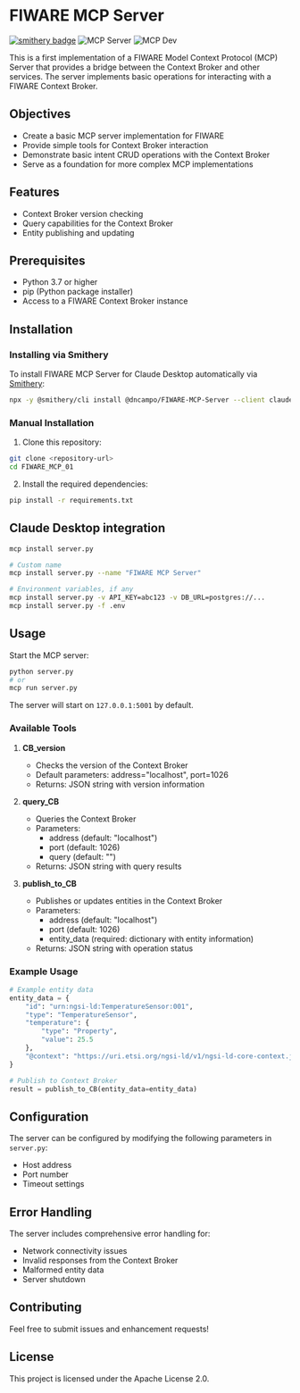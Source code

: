 # FIWARE MCP Server

[![smithery badge](https://smithery.ai/badge/@dncampo/FIWARE-MCP-Server)](https://smithery.ai/server/@dncampo/FIWARE-MCP-Server)
![](https://badge.mcpx.dev?type=server 'MCP Server')
![](https://badge.mcpx.dev?type=dev 'MCP Dev')

This is a first implementation of a FIWARE Model Context Protocol (MCP) Server that provides a bridge between the Context Broker and other services. The server implements basic operations for interacting with a FIWARE Context Broker.

## Objectives

- Create a basic MCP server implementation for FIWARE
- Provide simple tools for Context Broker interaction
- Demonstrate basic intent CRUD operations with the Context Broker
- Serve as a foundation for more complex MCP implementations

## Features

- Context Broker version checking
- Query capabilities for the Context Broker
- Entity publishing and updating

## Prerequisites

- Python 3.7 or higher
- pip (Python package installer)
- Access to a FIWARE Context Broker instance

## Installation

### Installing via Smithery

To install FIWARE MCP Server for Claude Desktop automatically via [Smithery](https://smithery.ai/server/@dncampo/FIWARE-MCP-Server):

```bash
npx -y @smithery/cli install @dncampo/FIWARE-MCP-Server --client claude
```

### Manual Installation
1. Clone this repository:
```bash
git clone <repository-url>
cd FIWARE_MCP_01
```

2. Install the required dependencies:
```bash
pip install -r requirements.txt
```

## Claude Desktop integration

```bash
mcp install server.py

# Custom name
mcp install server.py --name "FIWARE MCP Server"

# Environment variables, if any
mcp install server.py -v API_KEY=abc123 -v DB_URL=postgres://...
mcp install server.py -f .env
```

## Usage

Start the MCP server:
```bash
python server.py
# or
mcp run server.py
```

The server will start on `127.0.0.1:5001` by default.

### Available Tools

1. **CB_version**
   - Checks the version of the Context Broker
   - Default parameters: address="localhost", port=1026
   - Returns: JSON string with version information

2. **query_CB**
   - Queries the Context Broker
   - Parameters:
     - address (default: "localhost")
     - port (default: 1026)
     - query (default: "")
   - Returns: JSON string with query results

3. **publish_to_CB**
   - Publishes or updates entities in the Context Broker
   - Parameters:
     - address (default: "localhost")
     - port (default: 1026)
     - entity_data (required: dictionary with entity information)
   - Returns: JSON string with operation status

### Example Usage

```python
# Example entity data
entity_data = {
    "id": "urn:ngsi-ld:TemperatureSensor:001",
    "type": "TemperatureSensor",
    "temperature": {
        "type": "Property",
        "value": 25.5
    },
    "@context": "https://uri.etsi.org/ngsi-ld/v1/ngsi-ld-core-context.jsonld"
}

# Publish to Context Broker
result = publish_to_CB(entity_data=entity_data)
```

## Configuration

The server can be configured by modifying the following parameters in `server.py`:
- Host address
- Port number
- Timeout settings

## Error Handling

The server includes comprehensive error handling for:
- Network connectivity issues
- Invalid responses from the Context Broker
- Malformed entity data
- Server shutdown

## Contributing

Feel free to submit issues and enhancement requests!

## License

This project is licensed under the Apache License 2.0. 